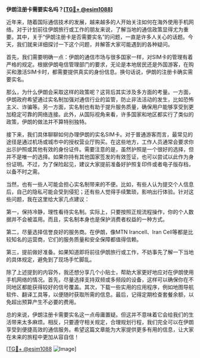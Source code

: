 **伊朗注册卡需要实名吗？[[TG💪+ @esim1088](https://t.me/s/esim1088)]**

近年来，随着国际通信技术的发展，越来越多的人开始关注如何在海外使用手机网络。对于计划前往伊朗旅行或工作的朋友来说，了解当地的通信政策显得尤为重要。其中，关于“伊朗注册卡是否需要实名”的问题，一直是许多人关心的话题。今天，我们就来详细探讨一下这个问题，并解答大家可能遇到的各种疑问。

首先，我们需要明确一点：伊朗的通信市场与很多国家一样，对SIM卡的管理有着严格的规定。根据伊朗电信管理部门的要求，无论是本地居民还是外国游客，在购买和激活SIM卡时，都需要提供真实的身份信息。换句话说，伊朗的注册卡确实需要实名。

那么，为什么伊朗会采取这样的政策呢？这背后其实涉及多方面的考量。一方面，伊朗政府希望通过实名制加强对通信行业的监管，防止非法活动的发生，比如恐怖主义、诈骗等。另一方面，实名制也有助于提升服务质量，确保用户能够享受到更加稳定可靠的网络连接。此外，从国际视角来看，许多国家和地区都实行了类似的政策，伊朗的做法并不算特别独特。

接下来，我们具体聊聊如何办理伊朗的实名SIM卡。对于普通游客而言，最常见的途径是通过机场或城市中的授权营业厅购买。在这些地方，工作人员通常会要求你出示护照或其他有效的身份证件。需要注意的是，虽然护照是一个很好的选择，但并不是唯一的选择。如果你持有其他国家签发的有效签证，也可以尝试以此作为身份证明。不过，为了保险起见，建议大家提前准备好护照复印件或者电子版存档，以备不时之需。

当然，也有一些人可能会担心实名制带来的不便。比如，有些人认为提交个人信息后，自己的隐私可能会受到侵犯；还有些人觉得手续繁琐，影响出行体验。针对这些问题，我在这里给大家几点建议：

第一，保持冷静，理性看待实名制。实际上，只要按照正规流程操作，你的个人数据并不会被滥用。而且，实名制本身也是保护消费者权益的一种方式。

第二，尽量选择信誉良好的服务商。在伊朗，像MTN Irancell、Iran Cell等都是比较知名的运营商，它们的服务质量和安全保障都值得信赖。

第三，提前做好准备。如果知道即将前往伊朗旅行或工作，不妨事先了解一下当地的具体规定，避免到了现场手忙脚乱。

除了上述提到的内容外，我还想分享几个小贴士，帮助大家更好地应对在伊朗使用手机网络的情况。首先，尽量选择支持双频或多频段的设备，这样可以确保你在不同地区都能获得较好的信号覆盖。其次，下载一些实用的应用程序，例如地图导航软件、翻译工具等，以便随时获取所需的信息。最后，记得定期检查套餐余额，以免超出预算产生不必要的费用。

总的来说，伊朗注册卡需要实名这一点毋庸置疑。但这并不意味着它会给我们的生活带来太多麻烦。相反，只要遵守相关规定，合理规划行程，我们完全可以在伊朗享受到便捷高效的通信服务。希望这篇文章能为大家提供更多有用的信息，让大家在未来的旅程中更加从容自信！

[[TG💪+ @esim1088](https://t.me/s/esim1088) ![Image](https://i.postimg.cc/4NQfJmqS/Snipaste-2025-05-13-00-14-12.png)]